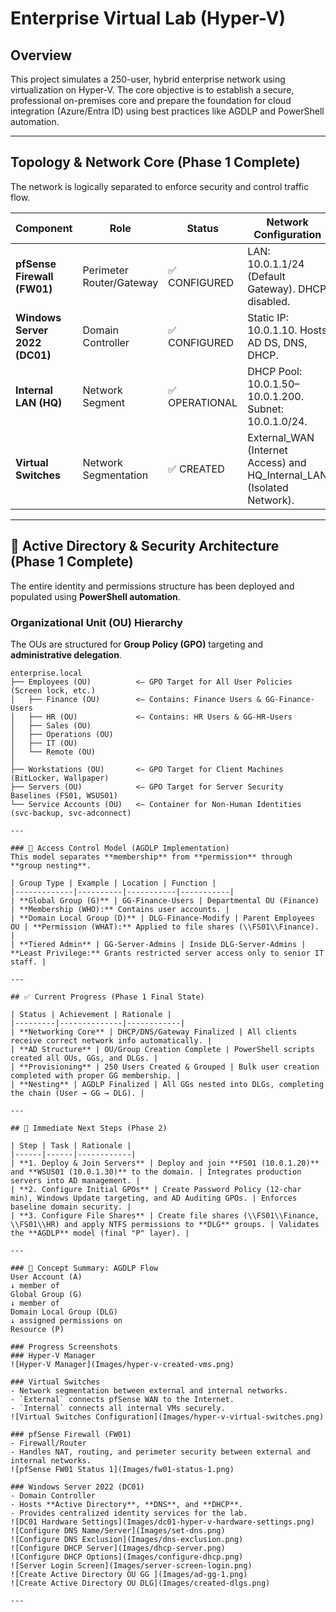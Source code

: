 # Enterprise Virtual Lab (Hyper-V)

## Overview
This project simulates a 250-user, hybrid enterprise network using virtualization on Hyper-V. The core objective is to establish a secure, professional on-premises core and prepare the foundation for cloud integration (Azure/Entra ID) using best practices like AGDLP and PowerShell automation.

---

## Topology & Network Core (Phase 1 Complete)
The network is logically separated to enforce security and control traffic flow.

| Component | Role | Status | Network Configuration |
|------------|------|--------|------------------------|
| **pfSense Firewall (FW01)** | Perimeter Router/Gateway | ✅ CONFIGURED | LAN: 10.0.1.1/24 (Default Gateway). DHCP disabled. |
| **Windows Server 2022 (DC01)** | Domain Controller | ✅ CONFIGURED | Static IP: 10.0.1.10. Hosts AD DS, DNS, DHCP. |
| **Internal LAN (HQ)** | Network Segment | ✅ OPERATIONAL | DHCP Pool: 10.0.1.50–10.0.1.200. Subnet: 10.0.1.0/24. |
| **Virtual Switches** | Network Segmentation | ✅ CREATED | External_WAN (Internet Access) and HQ_Internal_LAN (Isolated Network). |

---

## 🧩 Active Directory & Security Architecture (Phase 1 Complete)
The entire identity and permissions structure has been deployed and populated using **PowerShell automation**.

### Organizational Unit (OU) Hierarchy
The OUs are structured for **Group Policy (GPO)** targeting and **administrative delegation**.

```text
enterprise.local
├── Employees (OU)          <– GPO Target for All User Policies (Screen lock, etc.)
│   ├── Finance (OU)        <– Contains: Finance Users & GG-Finance-Users
│   ├── HR (OU)             <– Contains: HR Users & GG-HR-Users
│   ├── Sales (OU)
│   ├── Operations (OU)
│   ├── IT (OU)
│   └── Remote (OU)
│
├── Workstations (OU)       <– GPO Target for Client Machines (BitLocker, Wallpaper)
├── Servers (OU)            <– GPO Target for Server Security Baselines (FS01, WSUS01)
└── Service Accounts (OU)   <– Container for Non-Human Identities (svc-backup, svc-adconnect)

---

### 🔐 Access Control Model (AGDLP Implementation)
This model separates **membership** from **permission** through **group nesting**.

| Group Type | Example | Location | Function |
|-------------|----------|-----------|-----------|
| **Global Group (G)** | GG-Finance-Users | Departmental OU (Finance) | **Membership (WHO):** Contains user accounts. |
| **Domain Local Group (D)** | DLG-Finance-Modify | Parent Employees OU | **Permission (WHAT):** Applied to file shares (\\FS01\\Finance). |
| **Tiered Admin** | GG-Server-Admins | Inside DLG-Server-Admins | **Least Privilege:** Grants restricted server access only to senior IT staff. |

---

## ✅ Current Progress (Phase 1 Final State)

| Status | Achievement | Rationale |
|---------|--------------|------------|
| **Networking Core** | DHCP/DNS/Gateway Finalized | All clients receive correct network info automatically. |
| **AD Structure** | OU/Group Creation Complete | PowerShell scripts created all OUs, GGs, and DLGs. |
| **Provisioning** | 250 Users Created & Grouped | Bulk user creation completed with proper GG membership. |
| **Nesting** | AGDLP Finalized | All GGs nested into DLGs, completing the chain (User → GG → DLG). |

---

## 🚀 Immediate Next Steps (Phase 2)

| Step | Task | Rationale |
|------|------|------------|
| **1. Deploy & Join Servers** | Deploy and join **FS01 (10.0.1.20)** and **WSUS01 (10.0.1.30)** to the domain. | Integrates production servers into AD management. |
| **2. Configure Initial GPOs** | Create Password Policy (12-char min), Windows Update targeting, and AD Auditing GPOs. | Enforces baseline domain security. |
| **3. Configure File Shares** | Create file shares (\\FS01\\Finance, \\FS01\\HR) and apply NTFS permissions to **DLG** groups. | Validates the **AGDLP** model (final "P" layer). |

---

### 🧠 Concept Summary: AGDLP Flow
User Account (A)
↓ member of
Global Group (G)
↓ member of
Domain Local Group (DLG)
↓ assigned permissions on
Resource (P)

### Progress Screenshots
### Hyper-V Manager
![Hyper-V Manager](Images/hyper-v-created-vms.png)

### Virtual Switches
- Network segmentation between external and internal networks.  
- `External` connects pfSense WAN to the Internet.  
- `Internal` connects all internal VMs securely.  
![Virtual Switches Configuration](Images/hyper-v-virtual-switches.png)

### pfSense Firewall (FW01)
- Firewall/Router  
- Handles NAT, routing, and perimeter security between external and internal networks.  
![pfSense FW01 Status 1](Images/fw01-status-1.png) 

### Windows Server 2022 (DC01)
- Domain Controller  
- Hosts **Active Directory**, **DNS**, and **DHCP**.  
- Provides centralized identity services for the lab.  
![DC01 Hardware Settings](Images/dc01-hyper-v-hardware-settings.png)
![Configure DNS Name/Server](Images/set-dns.png)
![Configure DNS Exclusion](Images/dns-exclusion.png)
![Configure DHCP Server](Images/dhcp-server.png)
![Configure DHCP Options](Images/configure-dhcp.png)
![Server Login Screen](Images/server-screen-login.png)
![Create Active Directory OU GG ](Images/ad-gg-1.png)
![Create Active Directory OU DLG](Images/created-dlgs.png)

---